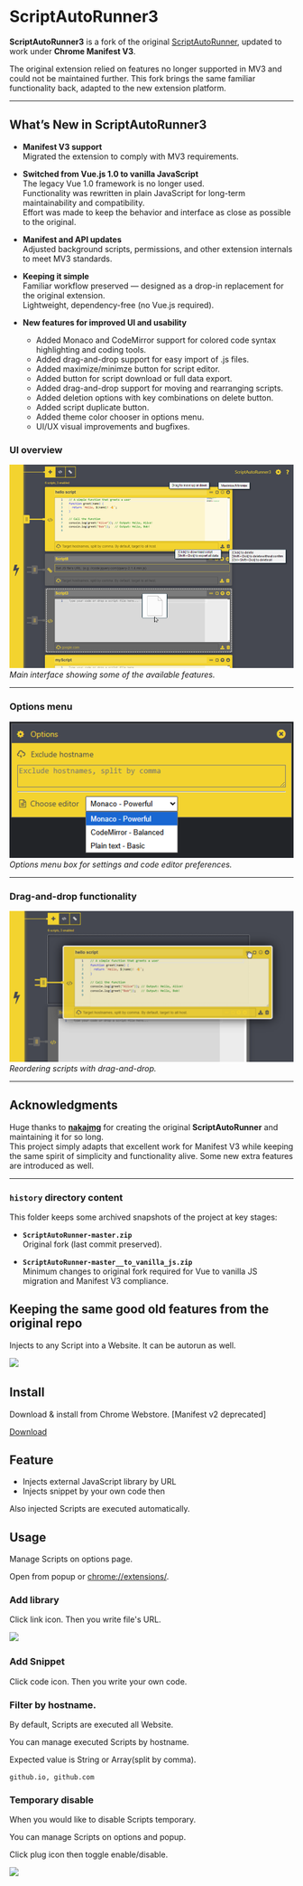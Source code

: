 <!-- # ⚠️ This extension relies on features that are no longer supported under [Manifest V3](https://developer.chrome.com/docs/extensions/develop/migrate/what-is-mv3). As a result, it can no longer be used or maintained. Thank you for using this extension for such a long time👋 -->

# ScriptAutoRunner3

**ScriptAutoRunner3** is a fork of the original [ScriptAutoRunner](https://github.com/nakajmg/ScriptAutoRunner), updated to work under **Chrome Manifest V3**.  

The original extension relied on features no longer supported in MV3 and could not be maintained further. This fork brings the same familiar functionality back, adapted to the new extension platform.

---

## What’s New in ScriptAutoRunner3

- **Manifest V3 support**  
  Migrated the extension to comply with MV3 requirements.  

- **Switched from Vue.js 1.0 to vanilla JavaScript**  
  The legacy Vue 1.0 framework is no longer used.  
  Functionality was rewritten in plain JavaScript for long-term maintainability and compatibility.  
  Effort was made to keep the behavior and interface as close as possible to the original.  

- **Manifest and API updates**  
  Adjusted background scripts, permissions, and other extension internals to meet MV3 standards.  

- **Keeping it simple**  
  Familiar workflow preserved — designed as a drop-in replacement for the original extension.  
  Lightweight, dependency-free (no Vue.js required).  

- **New features for improved UI and usability**  
  - Added Monaco and CodeMirror support for colored code syntax highlighting and coding tools.  
  - Added drag-and-drop support for easy import of .js files.  
  - Added maximize/minimze button for script editor.  
  - Added button for script download or full data export.  
  - Added drag-and-drop support for moving and rearranging scripts.
  - Added deletion options with key combinations on delete button.  
  - Added script duplicate button.
  - Added theme color chooser in options menu.
  - UI/UX visual improvements and bugfixes.

### UI overview
![UI overview](ss/09.png)  
*Main interface showing some of the available features.*

---

### Options menu
![Options menu box](ss/options01.png)  
*Options menu box for settings and code editor preferences.*

---

### Drag-and-drop functionality
![Drag-and-drop functionality to reorder scripts](ss/drag02.png)  
*Reordering scripts with drag-and-drop.*


---

## Acknowledgments

Huge thanks to [**nakajmg**](https://github.com/nakajmg) for creating the original **ScriptAutoRunner** and maintaining it for so long.  
This project simply adapts that excellent work for Manifest V3 while keeping the same spirit of simplicity and functionality alive. Some new extra features are introduced as well.

---

### `history` directory content
This folder keeps some archived snapshots of the project at key stages:

- **`ScriptAutoRunner-master.zip`**  
  Original fork (last commit preserved).

- **`ScriptAutoRunner-master__to_vanilla_js.zip`**  
  Minimum changes to original fork required for Vue to vanilla JS migration and Manifest V3 compliance.

## Keeping the same good old features from the original repo

Injects to any Script into a Website. It can be autorun as well.

![](ss/02.png)

## Install

Download & install from Chrome Webstore. [Manifest v2 deprecated]

[Download](https://chrome.google.com/webstore/detail/scriptautorunner/gpgjofmpmjjopcogjgdldidobhmjmdbm)

## Feature

* Injects external JavaScript library by URL 
* Injects snippet by your own code then

Also injected Scripts are executed automatically.


## Usage

Manage Scripts on options page.

Open from popup or [chrome://extensions/](chrome://extensions/).


### Add library

Click link icon. Then you write file's URL.

![](ss/01.png)

### Add Snippet

Click code icon. Then you write your own code.


### Filter by hostname.

By default, Scripts are executed all Website.

You can manage executed Scripts by hostname.

Expected value is String or Array(split by comma).

```
github.io, github.com
```


### Temporary disable

When you would like to disable Scripts temporary.

You can manage Scripts on options and popup.

Click plug icon then toggle enable/disable.

![](ss/03.png)
